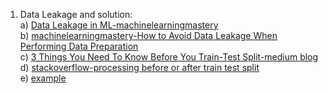 1. Data Leakage and solution:<br>
   a) <a href="https://machinelearningmastery.com/data-leakage-machine-learning/">Data Leakage in ML-machinelearningmastery</a><br>
   b) <a href="https://machinelearningmastery.com/data-preparation-without-data-leakage/">machinelearningmastery-How to Avoid Data Leakage When Performing Data Preparation</a><br>
   c) <a href="https://towardsdatascience.com/3-things-you-need-to-know-before-you-train-test-split-869dfabb7e50">3 Things You Need To Know Before You Train-Test Split-medium blog</a><br>
   d) <a href="https://stackoverflow.com/questions/57693333/processing-before-or-after-train-test-split">stackoverflow-processing before or after train test split</a><br>
   e) <a href="https://stackabuse.com/python-for-nlp-multi-label-text-classification-with-keras">example</a>
